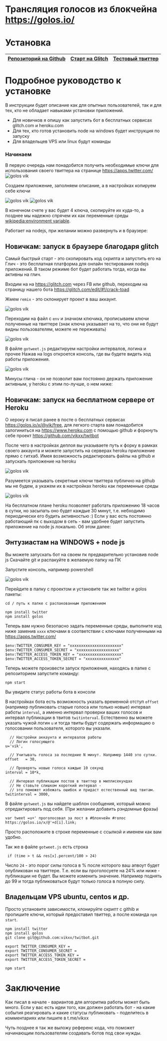 # Трансляция голосов из блокчейна https://golos.io/


# Установка
[Репозиторий на Github](https://github.com/vikxx/twitbot) | [Старт на Glitch](https://glitch.com/edit/#!/crack-toad) | [Тестовый твиттер](https://twitter.com/g0los)
:---------- | :----------: | -------:


# Подробное руководство к установке
В инструкции будет описание как для опытных пользователей, так и для тех, кто не обладает навыками установки приложений.

* Для новичков я опишу как запустить бот в бесплатных сервисах glitch.com и heroku.com
* Для тех, кто готов установить node на windows будет инструкция по запуску
* Для владельцев VPS или linux будут команды 

### Начинаем
В первую очередь нам понадобится получить необходимые ключи для использования своего твиттера на странице 
https://apps.twitter.com/
![golos vik](https://s24.postimg.org/ybi2x4i05/sett1.png)

Создаем приложение, заполняем описание, а в настройках копируем себе ключи

![golos vik](https://s24.postimg.org/5e7k3z31h/conskey.png)
![golos vik](https://s24.postimg.org/4nety70o5/acces.png)

В конечном счете у вас будет 4 ключа, скопируйте их куда-то, а позднее мы надежно спрячем их как переменные среды
[wikipedia:environment variable](https://ru.wikipedia.org/wiki/%D0%9F%D0%B5%D1%80%D0%B5%D0%BC%D0%B5%D0%BD%D0%BD%D0%B0%D1%8F_%D1%81%D1%80%D0%B5%D0%B4%D1%8B).




Работает на nodejs, при желании можно развернуть и в браузере: 
## Новичкам: запуск в браузере благодаря glitch
Самый быстрый старт - это скопировать код скрипта и запустить его на Глич - это бесплатная платформа для  онлайн тестирования nodejs приложений. В таком режиме бот будет работать тогда, когда вы активны на глич. 

Входим на на https://glitch.com через FB или github, переходим на страницу нашего бота https://glitch.com/edit/#!/crack-toad

Жмем `remix` - это склонирует проект в ваш аккаунт.

![golos vik](https://s24.postimg.org/dq3b580f9/remix.png)

Переходим на файл с `env` и значком ключика, прописываем ключи полученные на твиттере (знак ключа указывает на то, что они не будут видны пользователям, можете не переживать)

![golos vik](https://s24.postimg.org/w1tymd92d/envgli.png)

В файле `gotweet.js` редактируем настройки интервалов, логина и прочее
Нажав на logs откроется консоль, где вы будете видеть ход работы приложения.

![golos vik](https://s24.postimg.org/4xmchjfad/image.png)

Минусы глича - он не позволит вам постоянно держать приложение активным, у heroku c этим по-лучше, о нем ниже:

## Новичкам: запуск на бесплатном сервере от Heroku 
О хероку я писал ранее в посте о бесплатных сервисах https://golos.io/x/@vik/free, для легкого старта вам понадобится залогиниться на https://www.heroku.com c помощью github и форкнуть себе проект https://github.com/vikxx/twitbot

После чего в настройках деплоя вы указываете путь к форку в рамках своего аккаунта и можете запустить на серверах heroku приложение прямо с гитхаб. Имея возможность редактировать файлы на github и запускать приложение на heroku

![golos vik](https://s17.postimg.org/swlcjfba7/heroku.gif)

Разумеется указывать секретные ключи твиттера публично на github мы не будем, а укажем их в настройках heroku как переменные среды

![golos vik](https://s24.postimg.org/im6xwx0kl/herokuenv.png)

На бесплатном плане heroku позволяет работать приложению 18 часов в сутки, но засыпать оно будет каждые 30 минут, т.е. небходимо периодически его будить активностью :) Если у вас есть постоянно работающий пк с выходом в сеть - вам удобнее будет запустить приложение на node js локально. Об этом далее:

## Энтузиастам на WINDOWS + node js
Вы можете запускать бот на своем пк предварительно установив node js
Скачайте git и распакуйте в желаемую папку на ПК

Запустите консоль, например powershell

![golos vik](https://s2.postimg.org/8eqhbktmx/shell.png)

Перейдите в папку с проектом и установите так же twitter и golos пакеты:
```
cd / путь к папке с распакованным приложением

npm install twitter
npm install golos
```

Теперь вам нужно безопасно задать переменные среды, выполните код ниже заменив `xxxx` ключами в соответствии с ключами полученными на https://apps.twitter.com/

```
$env:TWITTER_CONSUMER_KEY = "xxxxxxxxxxxxxxxxxxxxxxx"
$env:TWITTER_CONSUMER_SECRET = "xxxxxxxxxxxxxxxxxxx"
$env:TWITTER_ACCESS_TOKEN_KEY = "xxxxxxxxxxxxxxxxxxx"
$env:TWITTER_ACCESS_TOKEN_SECRET = "xxxxxxxxxxxxxxx"
```

Теперь можете произвести запуск приложения, находясь в папке с репозиторием запустите команду:
```
npm start
```
Вы увидите статус работы бота в консоли

В настройках бота есть возможность указать временной отступ `offset` (например публиковать старые голоса или только новые)  интервал работы `interval`, а именно интервал проверки ваших голосов и интервал публикации в твитов `twitinterval`. Естественно вы можете указать чужой логин `u` и тогда твиты будут содержать информацию о голосовании пользователя, которого вы указали.
```
  // Настройки аккаунта и интервалов работы
  // Логин голосующего
u='vik',          
  
  // Учитывать голоса за последние N минут. Например 1440 это сутки.
offset   = 30,  

  // Проверять новые голоса каждые 10 секунд       
interval = 10*k,    

  // Интервал публикации постов в твиттер в миллисекундах
  // Не ставьте слишком короткий интервал - 
  // это поможет избежать ошибок и придаст естественный вид твитам. 
twitinterval = 3000,
```
В файле `gotweet.js` вы найдете шаблон сообщения, который можно отредактировать под себя. 
(При желании добавить рэндомные фразы)

```
var tweet =u+' проголосовал за пост в #блокчейн #голос https://golos.io/x/@'+d[i].link;
```
Просто расположите в строке переменные с ссылкой и именем как вам удобно. 

Так же в файле `gotweet.js` есть строка

```
 if (time > t && res[x].percent/100 > 24)
```
Число `24` - это порог силы голоса в % после которого ваш апвоут будет опубликован на твиттере. Т.е. если вы проголосуете на 24% или ниже - публикации не будет. Вы можете изменить значение. Например поднять до 99 и тогда публиковаться будут только голоса в полную силу. 

## Владельцам VPS ubuntu, centos и др.
Просто установите зависимости, клонируйте скрипт с githib и пропишите ключи, который предоставил твиттер, а после команда `npm start`.
```
npm install twitter
npm install golos
git clone git@github.com:vikxx/twitbot.git

export TWITTER_CONSUMER_KEY = 
export TWITTER_CONSUMER_SECRET = 
export TWITTER_ACCESS_TOKEN_KEY = 
export TWITTER_ACCESS_TOKEN_SECRET = 

npm start
```

# Заключение

Как писал в начале - вариантов для алгоритма работы может быть много. Если у вас есть идеи того, как должен работать бот - на какие события реагировать и какие статусы публиковать - поделитесь в комментариях или пишите в t.me/vikxx

Чуть позднее я так же выложу референс кода, что поможет начинающим пользователям создавать ботов под свои нужды.
